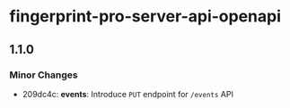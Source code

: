 # fingerprint-pro-server-api-openapi

## 1.1.0

### Minor Changes

- 209dc4c: **events**: Introduce `PUT` endpoint for `/events` API
